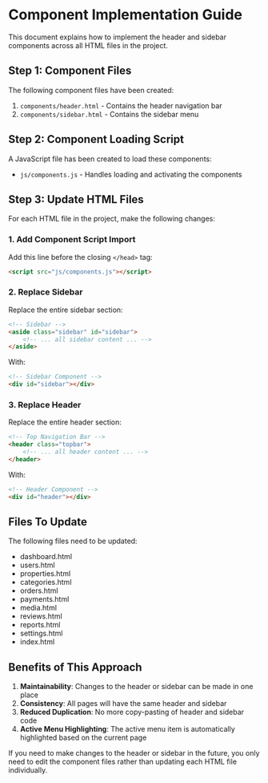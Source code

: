 # Component Implementation Guide

This document explains how to implement the header and sidebar components across all HTML files in the project.

## Step 1: Component Files

The following component files have been created:

1. `components/header.html` - Contains the header navigation bar
2. `components/sidebar.html` - Contains the sidebar menu

## Step 2: Component Loading Script

A JavaScript file has been created to load these components:

- `js/components.js` - Handles loading and activating the components

## Step 3: Update HTML Files

For each HTML file in the project, make the following changes:

### 1. Add Component Script Import

Add this line before the closing `</head>` tag:

```html
<script src="js/components.js"></script>
```

### 2. Replace Sidebar

Replace the entire sidebar section:

```html
<!-- Sidebar -->
<aside class="sidebar" id="sidebar">
    <!-- ... all sidebar content ... -->
</aside>
```

With:

```html
<!-- Sidebar Component -->
<div id="sidebar"></div>
```

### 3. Replace Header

Replace the entire header section:

```html
<!-- Top Navigation Bar -->
<header class="topbar">
    <!-- ... all header content ... -->
</header>
```

With:

```html
<!-- Header Component -->
<div id="header"></div>
```

## Files To Update

The following files need to be updated:
- dashboard.html
- users.html
- properties.html
- categories.html
- orders.html
- payments.html
- media.html
- reviews.html
- reports.html
- settings.html
- index.html

## Benefits of This Approach

1. **Maintainability**: Changes to the header or sidebar can be made in one place
2. **Consistency**: All pages will have the same header and sidebar
3. **Reduced Duplication**: No more copy-pasting of header and sidebar code
4. **Active Menu Highlighting**: The active menu item is automatically highlighted based on the current page

If you need to make changes to the header or sidebar in the future, you only need to edit the component files rather than updating each HTML file individually. 
